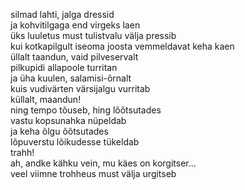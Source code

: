 silmad lahti, jalga dressid  
ja kohvitilgaga end virgeks laen  
üks luuletus must tulistvalu välja pressib  
kui kotkapilgult iseoma 
joosta vemmeldavat keha kaen  
üllalt taandun, vaid pilveservalt  
pilkupidi allapoole turritan  
ja üha kuulen, salamisi-õrnalt  
kuis vudivärten värsijalgu vurritab  
küllalt, maandun!  
ning tempo tõuseb, hing lõõtsutades  
vastu kopsunahka nüpeldab  
ja keha õlgu õõtsutades  
lõpuverstu lõikudesse tükeldab  
trahh!  
ah, andke kähku vein, mu käes on korgitser...    
veel viimne trohheus must välja urgitseb  

